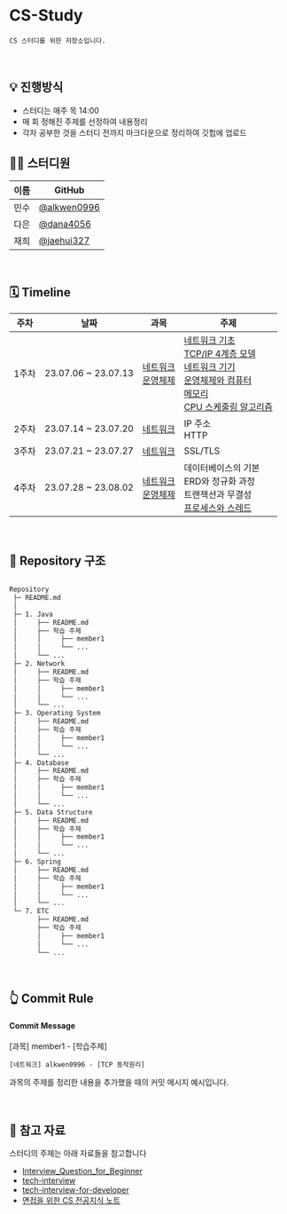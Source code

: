 # CS-Study

`CS 스터디를 위한 저장소입니다.`

<br>

## 💡 진행방식

- 스터디는 매주 목 14:00
- 매 회 정해진 주제를 선정하여 내용정리
- 각자 공부한 것을 스터디 전까지 마크다운으로 정리하여 깃헙에 업로드
  <br>

## 👨‍💻 스터디원

| 이름 | GitHub                                       |
| ---- | -------------------------------------------- |
| 민수 | [@alkwen0996](https://github.com/alkwen0996) |
| 다은 | [@dana4056](https://github.com/dana4056)     |
| 재희 | [@jaehui327](https://github.com/jaehui327)   |

<br>

## 🗓 Timeline

| 주차 | 날짜 | 과목 | 주제 |
|--|--|--|--|
| 1주차 | 23.07.06 ~ 23.07.13 | [네트워크](./2.%20Network)<br>[운영체제](./3.%20Operating%20System) | [네트워크 기초](./2.%20Network/1.%20네트워크의%20기초)<br>[TCP/IP 4계층 모델](./2.%20Network/2.%20TCP_IP%204계층%20모델)<br>[네트워크 기기](./2.%20Network/3.%20네트워크%20기기)<br>[운영체제와 컴퓨터](./3.%20Operating%20System/1.%20운영체제와%20컴퓨터)<br>[메모리](./3.%20Operating%20System/2.%20메모리)<br>[CPU 스케줄링 알고리즘](./3.%20Operating%20System/4.%20CPU%20스케줄링%20알고리즘)|
| 2주차 | 23.07.14 ~ 23.07.20 | [네트워크](./2.%20Network) | IP 주소<br>HTTP|
| 3주차 | 23.07.21 ~ 23.07.27 | [네트워크](./2.%20Network) | SSL/TLS  |
| 4주차 | 23.07.28 ~ 23.08.02 | [네트워크](./2.%20Network)<br>[운영체제](./3.%20Operating%20System) | 데이터베이스의 기본<br>ERD와 정규화 과정<br>트랜잭션과 무결성<br>[프로세스와 스레드](./3.%20Operating%20System/3.%20프로세스와%20스레드)  |

<br>

## 📑 Repository 구조

```bash

Repository
 ├─ README.md
 │
 ├─ 1. Java
 │     ├── README.md
 │     ├── 학습 주제
 │     │     ├── member1
 │     │     └── ...
 │     └── ...
 ├─ 2. Network
 │     ├── README.md
 │     ├── 학습 주제
 │     │     ├── member1
 │     │     └── ...
 │     └── ...
 ├─ 3. Operating System
 │     ├── README.md
 │     ├── 학습 주제
 │     │     ├── member1
 │     │     └── ...
 │     └── ...
 ├─ 4. Database
 │     ├── README.md
 │     ├── 학습 주제
 │     │     ├── member1
 │     │     └── ...
 │     └── ...
 ├─ 5. Data Structure
 │     ├── README.md
 │     ├── 학습 주제
 │     │     ├── member1
 │     │     └── ...
 │     └── ...
 ├─ 6. Spring
 │     ├── README.md
 │     ├── 학습 주제
 │     │     ├── member1
 │     │     └── ...
 │     └── ...
 └─ 7. ETC
       ├── README.md
       ├── 학습 주제
       │     ├── member1
       │     └── ...
       └── ...
```

<br>

## 👆 Commit Rule

#### Commit Message

[과목] member1 - [학습주제]

```
[네트워크] alkwen0996 - [TCP 동작원리]
```

과목의 주제를 정리한 내용을 추가했을 때의 커밋 메시지 예시입니다.

 <br>

## 📌 참고 자료

스터디의 주제는 아래 자료들을 참고합니다

- [Interview_Question_for_Beginner](https://github.com/JaeYeopHan/Interview_Question_for_Beginner)
- [tech-interview](https://github.com/WeareSoft/tech-interview)
- [tech-interview-for-developer](https://github.com/gyoogle/tech-interview-for-developer)
- [면접을 위한 CS 전공지식 노트](https://www.yes24.com/Product/Goods/108887922)
